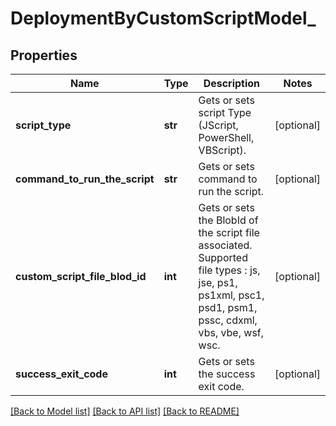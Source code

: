 # DeploymentByCustomScriptModel_

## Properties
Name | Type | Description | Notes
------------ | ------------- | ------------- | -------------
**script_type** | **str** | Gets or sets script Type (JScript, PowerShell, VBScript). | [optional] 
**command_to_run_the_script** | **str** | Gets or sets command to run the script. | [optional] 
**custom_script_file_blod_id** | **int** | Gets or sets the BlobId of the script file associated.  Supported file types : js, jse, ps1, ps1xml, psc1, psd1, psm1, pssc, cdxml, vbs, vbe, wsf, wsc. | [optional] 
**success_exit_code** | **int** | Gets or sets the success exit code. | [optional] 

[[Back to Model list]](../README.md#documentation-for-models) [[Back to API list]](../README.md#documentation-for-api-endpoints) [[Back to README]](../README.md)


